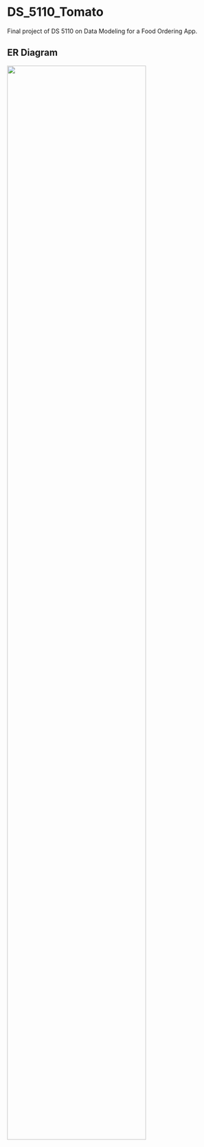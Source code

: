 # DS_5110_Tomato

Final project of DS 5110 on Data Modeling for a Food Ordering App.  

## ER Diagram

<img src='tomato_ER_diagram_2.png' width="80%">
